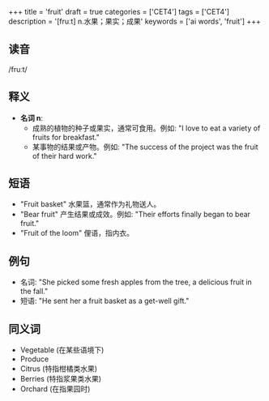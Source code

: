 +++
title = 'fruit'
draft = true
categories = ['CET4']
tags = ['CET4']
description = '[fruːt] n.水果；果实；成果'
keywords = ['ai words', 'fruit']
+++

## 读音
/fruːt/

## 释义
- **名词 n**:
   - 成熟的植物的种子或果实，通常可食用。例如: "I love to eat a variety of fruits for breakfast."
   - 某事物的结果或产物。例如: "The success of the project was the fruit of their hard work."

## 短语
- "Fruit basket" 水果篮，通常作为礼物送人。
- "Bear fruit" 产生结果或成效。例如: "Their efforts finally began to bear fruit."
- "Fruit of the loom" 俚语，指内衣。

## 例句
- 名词: "She picked some fresh apples from the tree, a delicious fruit in the fall."
- 短语: "He sent her a fruit basket as a get-well gift."

## 同义词
- Vegetable (在某些语境下)
- Produce
- Citrus (特指柑橘类水果)
- Berries (特指浆果类水果)
- Orchard (在指果园时)
